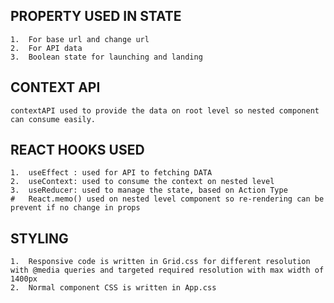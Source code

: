 
## PROPERTY USED IN STATE
    1.  For base url and change url
    2.  For API data 
    3.  Boolean state for launching and landing 

## CONTEXT API
    contextAPI used to provide the data on root level so nested component can consume easily.

## REACT HOOKS USED
    1.  useEffect : used for API to fetching DATA
    2.  useContext: used to consume the context on nested level
    3.  useReducer: used to manage the state, based on Action Type
    #   React.memo() used on nested level component so re-rendering can be prevent if no change in props

## STYLING 
    1.  Responsive code is written in Grid.css for different resolution with @media queries and targeted required resolution with max width of 1400px
    2.  Normal component CSS is written in App.css